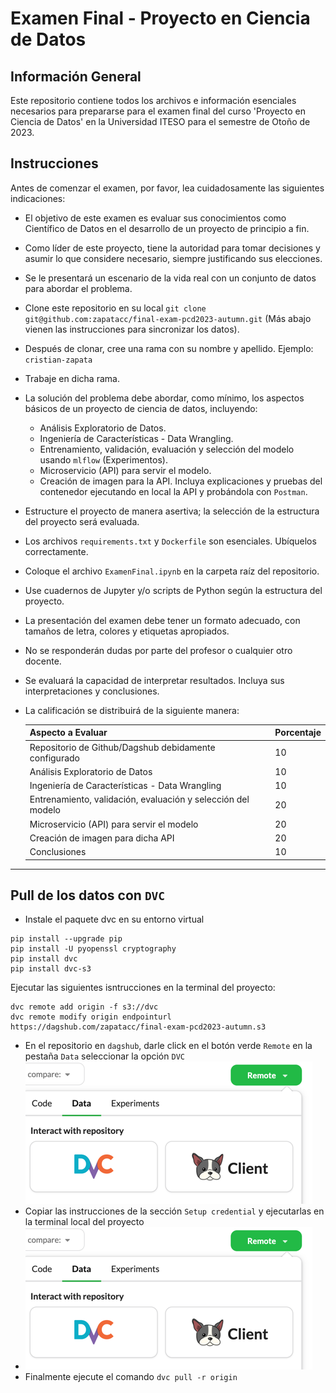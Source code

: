 # Examen Final - Proyecto en Ciencia de Datos

## Información General

Este repositorio contiene todos los archivos e información esenciales necesarios para prepararse para el examen final del curso 'Proyecto en Ciencia de Datos' en la Universidad ITESO para el semestre de Otoño de 2023.

## Instrucciones

Antes de comenzar el examen, por favor, lea cuidadosamente las siguientes indicaciones:

- El objetivo de este examen es evaluar sus conocimientos como Científico de Datos en el desarrollo de un proyecto de principio a fin.
- Como líder de este proyecto, tiene la autoridad para tomar decisiones y asumir lo que considere necesario, siempre justificando sus elecciones.
- Se le presentará un escenario de la vida real con un conjunto de datos para abordar el problema.
- Clone este repositorio en su local `git clone git@github.com:zapatacc/final-exam-pcd2023-autumn.git` (Más abajo vienen las instrucciones para sincronizar los datos).
- Después de clonar, cree una rama con su nombre y apellido. Ejemplo: `cristian-zapata`
- Trabaje en dicha rama.
- La solución del problema debe abordar, como mínimo, los aspectos básicos de un proyecto de ciencia de datos, incluyendo:
  - Análisis Exploratorio de Datos.
  - Ingeniería de Características - Data Wrangling.
  - Entrenamiento, validación, evaluación y selección del modelo usando `mlflow` (Experimentos).
  - Microservicio (API) para servir el modelo.
  - Creación de imagen para la API. Incluya explicaciones y pruebas del contenedor ejecutando en local la API y probándola con `Postman`.
- Estructure el proyecto de manera asertiva; la selección de la estructura del proyecto será evaluada.
- Los archivos `requirements.txt` y `Dockerfile` son esenciales. Ubíquelos correctamente.
- Coloque el archivo `ExamenFinal.ipynb` en la carpeta raíz del repositorio.
- Use cuadernos de Jupyter y/o scripts de Python según la estructura del proyecto.
- La presentación del examen debe tener un formato adecuado, con tamaños de letra, colores y etiquetas apropiados.
- No se responderán dudas por parte del profesor o cualquier otro docente.
- Se evaluará la capacidad de interpretar resultados. Incluya sus interpretaciones y conclusiones.
- La calificación se distribuirá de la siguiente manera:

  | Aspecto a Evaluar                                            | Porcentaje |
  |--------------------------------------------------------------| ---------- |
  | Repositorio de Github/Dagshub debidamente configurado        | 10         |
  | Análisis Exploratorio de Datos                               | 10         |
  | Ingeniería de Características - Data Wrangling               | 10         |
  | Entrenamiento, validación, evaluación y selección del modelo | 20         |
  | Microservicio (API) para servir el modelo                    | 20         |
  | Creación de imagen para dicha API                            | 20         |
  | Conclusiones                                                 | 10         |

---

## Pull de los datos con `DVC`
- Instale el paquete dvc en su entorno virtual 
```
pip install --upgrade pip
pip install -U pyopenssl cryptography
pip install dvc
pip install dvc-s3
```
Ejecutar las siguientes isntrucciones en la terminal del proyecto:
```
dvc remote add origin -f s3://dvc
dvc remote modify origin endpointurl https://dagshub.com/zapatacc/final-exam-pcd2023-autumn.s3
```
- En el repositorio en `dagshub`, darle click en el botón verde `Remote` en la pestaña `Data` seleccionar la opción `DVC`
![images/1.png](images/1.png)
- Copiar las instrucciones de la sección `Setup credential` y ejecutarlas en la terminal local del proyecto
- ![images/2.png](images/2.png)
- Finalmente ejecute el comando `dvc pull -r origin`